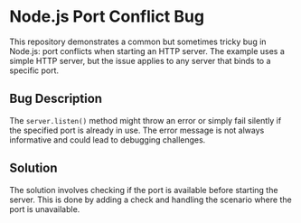 # Node.js Port Conflict Bug

This repository demonstrates a common but sometimes tricky bug in Node.js: port conflicts when starting an HTTP server.  The example uses a simple HTTP server, but the issue applies to any server that binds to a specific port.

## Bug Description

The `server.listen()` method might throw an error or simply fail silently if the specified port is already in use. The error message is not always informative and could lead to debugging challenges.

## Solution

The solution involves checking if the port is available before starting the server.  This is done by adding a check and handling the scenario where the port is unavailable.